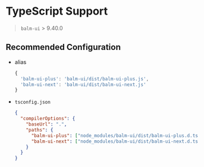 # TypeScript Support

> `balm-ui` > 9.40.0

## Recommended Configuration

- alias

  ```js
  {
    'balm-ui-plus': 'balm-ui/dist/balm-ui-plus.js',
    'balm-ui-next': 'balm-ui/dist/balm-ui-next.js'
  }
  ```

- `tsconfig.json`

  ```json
  {
    "compilerOptions": {
      "baseUrl": ".",
      "paths": {
        "balm-ui-plus": ["node_modules/balm-ui/dist/balm-ui-plus.d.ts"],
        "balm-ui-next": ["node_modules/balm-ui/dist/balm-ui-next.d.ts"]
      }
    }
  }
  ```
